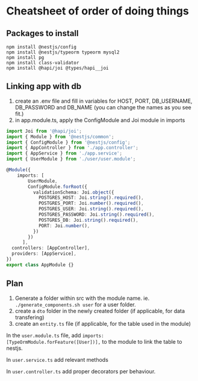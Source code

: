 # Cheatsheet of order of doing things
## Packages to install
```
npm install @nestjs/config
npm install @nestjs/typeorm typeorm mysql2
npm install pg
npm install class-validator
npm install @hapi/joi @types/hapi__joi
```

## Linking app with db
1. create an .env file and fill in variables for HOST, PORT, DB_USERNAME, DB_PASSWORD and DB_NAME (you can change the names as you see fit.)
2. in app.module.ts, apply the ConfigModule and Joi module in imports
```ts
import Joi from '@hapi/joi';
import { Module } from '@nestjs/common';
import { ConfigModule } from '@nestjs/config';
import { AppController } from './app.controller';
import { AppService } from './app.service';
import { UserModule } from './user/user.module';

@Module({
	imports: [
		UserModule,
		ConfigModule.forRoot({
		  validationSchema: Joi.object({
			POSTGRES_HOST: Joi.string().required(),
			POSTGRES_PORT: Joi.number().required(),
			POSTGRES_USER: Joi.string().required(),
			POSTGRES_PASSWORD: Joi.string().required(),
			POSTGRES_DB: Joi.string().required(),
			PORT: Joi.number(),
		  })
		})
	  ],
  controllers: [AppController],
  providers: [AppService],
})
export class AppModule {}

```

## Plan
1. Generate a folder within src with the module name. ie. `./generate_components.sh user` for a user folder.
2. create a `dto` folder in the newly created folder (if applicable, for data transfering)
3. create an `entity.ts` file (if applicable, for the table used in the module)

In the `user.module.ts` file, add `imports: [TypeOrmModule.forFeature([User])],` to the module to link the table to nestjs.

In `user.service.ts` add relevant methods

In `user.controller.ts` add proper decorators per behaviour.

